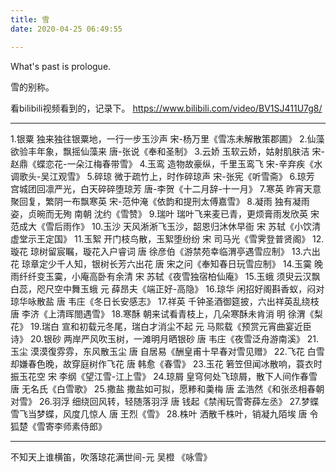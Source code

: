 ```yaml
---
title: 雪
date: 2020-04-25 06:49:55

---
```

What's past is prologue.

<!--more-->雪的别称。
看bilibili视频看到的，记录下。
<https://www.bilibili.com/video/BV1SJ411U7g8/>

----------


1.银粟
独来独往银粟地，一行一步玉沙声
宋-杨万里《雪冻未解散策郡圃》
2.仙藻
欲验丰年象，飘摇仙藻来
唐-张说《奉和圣制》
3.云娇
玉软云娇，姑射肌肤洁
宋-赵鼎《蝶恋花-一朵江梅春带雪》
4.玉鸾
造物故豪纵，千里玉鸾飞
宋-辛弃疾《水调歌头-吴江观雪》
5.碎琼
微于疏竹上，时作碎琼声
宋-张宪《听雪斋》
6.琼芳
宫城团回凛严光，白天碎碎堕琼芳
唐-李贺《十二月辞-十一月》
7.寒英
昨宵天意聚回复，繁阴一布飘寒英
宋-范仲淹《依韵和提刑太傅嘉雪》
8.凝雨
独有凝雨姿，贞晼而无殉
南朝 沈约《雪赞》
9.瑞叶
瑞叶飞来麦已青，更烦膏雨发欣英
宋 范成大《雪后雨作》
10.玉沙
天风淅淅飞玉沙，韶恩归沐休早衙
宋 苏轼《小饮清虚堂示王定国》
11.玉絮
开门枝鸟散，玉絮堕纷纷
宋 司马光《雪霁登普贤阁》
12.璇花
琼树留宸瞩，璇花入户睿词
唐 徐彦伯《游禁苑幸临渭亭遇雪应制》
13.六出花
琼章定少千人知，银树长芳六出花
唐 宋之问《奉知春日玩雪应制》
14.玉霙
晚雨纤纤变玉霙，小庵高卧有余清
宋 苏轼《夜雪独宿柏仙庵》
15.玉蛾
须臾云汉飘白蕊，咫尺空中舞玉蛾
元 薛昂夫《端正好-高隐》
16.琼华
闲招好阁斟香蚁，闷对琼华咏散盐
唐 韦庄《冬日长安感志》
17.祥英
千钟圣酒御筵披，六出祥英乱绕枝
唐 李济《上清晖閤遇雪》
18.寒酥
朝来试看青枝上，几朵寒酥未肯消
明 徐渭《梨花》
19.瑞白
宣和初载元冬尾，瑞白才消尘不起
元 马熙载《预赏元宵曲宴近臣诗》
20.银砂
两岸严风吹玉树，一滩明月晒银砂
唐 韦庄《夜雪泛舟游南溪》
21.玉尘
漠漠復雰雰，东风散玉尘
唐 自居易《酬皇甫十早春对雪见赠》
22.飞花
白雪却嫌春色晚，故穿庭树作飞花
唐 韩愈《春雪》
23.玉花
箬笠但闻冰散响，蓑衣时振玉花空
宋 李纲《望江雪-江上雪》
24.琼屑
皇穹何处飞琼屑，散下人间作春雪
唐 无名氏《白雪歌》
25.撒盐
撒盐如可拟，愿糁和羮梅
唐 孟浩然《和张丞相春朝对雪》
26.羽浮
细绕回风转，轻随落羽浮
唐 钱起《禁闱玩雪寄薛左丞》
27.梦蝶
雪飞当梦蝶，风度几惊人
唐 王烈《雪》
28.株叶
洒散千株叶，销凝九陌埃
唐 令狐楚《雪寄李师素侍郎》


----------
不知天上谁横笛，吹落琼花满世间-元 吴橙 《咏雪》